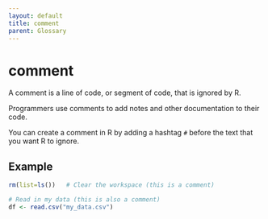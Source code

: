 ```yaml
---
layout: default
title: comment
parent: Glossary
---
```


# comment

A comment is a line of code, or segment of code, that is ignored by R.

Programmers use comments to add notes and other documentation to their code.

You can create a comment in R by adding a hashtag `#` before the text that you want R to ignore.

## Example

```r
rm(list=ls())   # Clear the workspace (this is a comment)

# Read in my data (this is also a comment)
df <- read.csv("my_data.csv")
```


